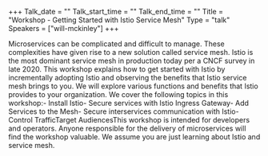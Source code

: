 +++
Talk_date = ""
Talk_start_time = ""
Talk_end_time = ""
Title = "Workshop - Getting Started with Istio Service Mesh"
Type = "talk"
Speakers = ["will-mckinley"]
+++

Microservices can be complicated and difficult to manage. These complexities have given rise to a new solution called service mesh. Istio is the most dominant service mesh in production today per a CNCF survey in late 2020. This workshop explains how to get started with Istio by incrementally adopting Istio and observing the benefits that Istio service mesh brings to you. We will explore various functions and benefits that Istio provides to your organization. We cover the following topics in this workshop:- Install Istio- Secure services with Istio Ingress Gateway- Add Services to the Mesh- Secure interservices communication with Istio- Control TrafficTarget AudiencesThis workshop is intended for developers and operators. Anyone responsible for the delivery of microservices will find the workshop valuable. We assume you are just learning about Istio and service mesh.
